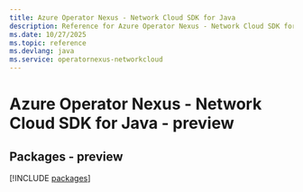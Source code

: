 ```yaml
---
title: Azure Operator Nexus - Network Cloud SDK for Java
description: Reference for Azure Operator Nexus - Network Cloud SDK for Java
ms.date: 10/27/2025
ms.topic: reference
ms.devlang: java
ms.service: operatornexus-networkcloud
---
```

# Azure Operator Nexus - Network Cloud SDK for Java - preview
## Packages - preview
[!INCLUDE [packages](operator-nexus---network-cloud-index.md)]